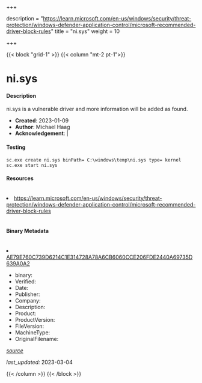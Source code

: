 +++

description = "https://learn.microsoft.com/en-us/windows/security/threat-protection/windows-defender-application-control/microsoft-recommended-driver-block-rules"
title = "ni.sys"
weight = 10

+++


{{< block "grid-1" >}}
{{< column "mt-2 pt-1">}}


# ni.sys

#### Description


ni.sys is a vulnerable driver and more information will be added as found.


- **Created**: 2023-01-09
- **Author**: Michael Haag
- **Acknowledgement**:  | [](https://twitter.com/)

#### Testing

```
sc.exe create ni.sys binPath= C:\windows\temp\ni.sys type= kernel
sc.exe start ni.sys
```

#### Resources
<br>


<li><a href=" https://learn.microsoft.com/en-us/windows/security/threat-protection/windows-defender-application-control/microsoft-recommended-driver-block-rules"> https://learn.microsoft.com/en-us/windows/security/threat-protection/windows-defender-application-control/microsoft-recommended-driver-block-rules</a></li>


<br>


#### Binary Metadata
<br>



<li><a href="https://www.virustotal.com/gui/file/AE79E760C739D6214C1E314728A78A6CB6060CCE206FDE2440A69735D639A0A2">AE79E760C739D6214C1E314728A78A6CB6060CCE206FDE2440A69735D639A0A2</a></li>



- binary: 
- Verified: 
- Date: 
- Publisher: 
- Company: 
- Description: 
- Product: 
- ProductVersion: 
- FileVersion: 
- MachineType: 
- OriginalFilename: 

[*source*](https://github.com/magicsword-io/LOLDrivers/tree/main/yaml/ni.sys.yml)

*last_updated:* 2023-03-04


{{< /column >}}
{{< /block >}}
